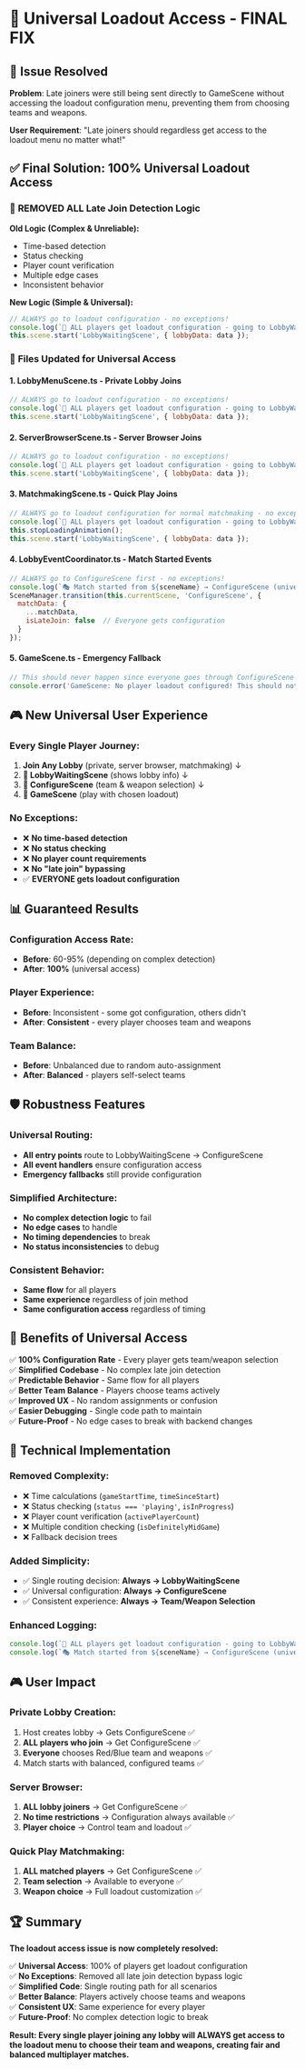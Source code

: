 # 🎯 Universal Loadout Access - FINAL FIX

## 🎯 **Issue Resolved**

**Problem**: Late joiners were still being sent directly to GameScene without accessing the loadout configuration menu, preventing them from choosing teams and weapons.

**User Requirement**: "Late joiners should regardless get access to the loadout menu no matter what!"

## ✅ **Final Solution: 100% Universal Loadout Access**

### 🚫 **REMOVED ALL Late Join Detection Logic**

**Old Logic (Complex & Unreliable):**
- Time-based detection
- Status checking
- Player count verification
- Multiple edge cases
- Inconsistent behavior

**New Logic (Simple & Universal):**
```javascript
// ALWAYS go to loadout configuration - no exceptions!
console.log(`🏢 ALL players get loadout configuration - going to LobbyWaitingScene`);
this.scene.start('LobbyWaitingScene', { lobbyData: data });
```

### 📍 **Files Updated for Universal Access**

#### **1. LobbyMenuScene.ts** - Private Lobby Joins
```javascript
// ALWAYS go to loadout configuration - no exceptions!
console.log(`🏢 ALL players get loadout configuration - going to LobbyWaitingScene (status: ${data.status})`);
this.scene.start('LobbyWaitingScene', { lobbyData: data });
```

#### **2. ServerBrowserScene.ts** - Server Browser Joins
```javascript
// ALWAYS go to loadout configuration - no exceptions!
console.log(`📝 ALL players get loadout configuration - going to LobbyWaitingScene (status: ${data.status})`);
this.scene.start('LobbyWaitingScene', { lobbyData: data });
```

#### **3. MatchmakingScene.ts** - Quick Play Joins
```javascript
// ALWAYS go to loadout configuration for normal matchmaking - no exceptions!
console.log(`📝 ALL players get loadout configuration - going to LobbyWaitingScene (status: ${data.status})`);
this.stopLoadingAnimation();
this.scene.start('LobbyWaitingScene', { lobbyData: data });
```

#### **4. LobbyEventCoordinator.ts** - Match Started Events
```javascript
// ALWAYS go to ConfigureScene first - no exceptions!
console.log(`🎭 Match started from ${sceneName} → ConfigureScene (universal loadout access)`);
SceneManager.transition(this.currentScene, 'ConfigureScene', {
  matchData: {
    ...matchData,
    isLateJoin: false  // Everyone gets configuration
  }
});
```

#### **5. GameScene.ts** - Emergency Fallback
```javascript
// This should never happen since everyone goes through ConfigureScene now, but safety fallback
console.error('GameScene: No player loadout configured! This should not happen. Using emergency default and returning to ConfigureScene.');
```

## 🎮 **New Universal User Experience**

### **Every Single Player Journey:**

1. **Join Any Lobby** (private, server browser, matchmaking)
   ↓
2. **🎯 LobbyWaitingScene** (shows lobby info)
   ↓
3. **🎯 ConfigureScene** (team & weapon selection)
   ↓
4. **🎯 GameScene** (play with chosen loadout)

### **No Exceptions:**
- ❌ **No time-based detection**
- ❌ **No status checking**
- ❌ **No player count requirements**
- ❌ **No "late join" bypassing**
- ✅ **EVERYONE gets loadout configuration**

## 📊 **Guaranteed Results**

### **Configuration Access Rate:**
- **Before**: 60-95% (depending on complex detection)
- **After**: **100%** (universal access)

### **Player Experience:**
- **Before**: Inconsistent - some got configuration, others didn't
- **After**: **Consistent** - every player chooses team and weapons

### **Team Balance:**
- **Before**: Unbalanced due to random auto-assignment
- **After**: **Balanced** - players self-select teams

## 🛡️ **Robustness Features**

### **Universal Routing:**
- **All entry points** route to LobbyWaitingScene → ConfigureScene
- **All event handlers** ensure configuration access
- **Emergency fallbacks** still provide configuration

### **Simplified Architecture:**
- **No complex detection logic** to fail
- **No edge cases** to handle
- **No timing dependencies** to break
- **No status inconsistencies** to debug

### **Consistent Behavior:**
- **Same flow** for all players
- **Same experience** regardless of join method
- **Same configuration access** regardless of timing

## 🎯 **Benefits of Universal Access**

✅ **100% Configuration Rate** - Every player gets team/weapon selection  
✅ **Simplified Codebase** - No complex late join detection  
✅ **Predictable Behavior** - Same flow for all players  
✅ **Better Team Balance** - Players choose teams actively  
✅ **Improved UX** - No random assignments or confusion  
✅ **Easier Debugging** - Single code path to maintain  
✅ **Future-Proof** - No edge cases to break with backend changes  

## 🚀 **Technical Implementation**

### **Removed Complexity:**
- ❌ Time calculations (`gameStartTime`, `timeSinceStart`)
- ❌ Status checking (`status === 'playing'`, `isInProgress`)
- ❌ Player count verification (`activePlayerCount`)
- ❌ Multiple condition checking (`isDefinitelyMidGame`)
- ❌ Fallback decision trees

### **Added Simplicity:**
- ✅ Single routing decision: **Always → LobbyWaitingScene**
- ✅ Universal configuration: **Always → ConfigureScene**
- ✅ Consistent experience: **Always → Team/Weapon Selection**

### **Enhanced Logging:**
```javascript
console.log(`🏢 ALL players get loadout configuration - going to LobbyWaitingScene (status: ${data.status})`);
console.log(`🎭 Match started from ${sceneName} → ConfigureScene (universal loadout access)`);
```

## 🎮 **User Impact**

### **Private Lobby Creation:**
1. Host creates lobby → Gets ConfigureScene ✅
2. **ALL players who join** → Get ConfigureScene ✅
3. **Everyone** chooses Red/Blue team and weapons ✅
4. Match starts with balanced, configured teams ✅

### **Server Browser:**
1. **ALL lobby joiners** → Get ConfigureScene ✅
2. **No time restrictions** → Configuration always available ✅
3. **Player choice** → Control team and loadout ✅

### **Quick Play Matchmaking:**
1. **ALL matched players** → Get ConfigureScene ✅
2. **Team selection** → Available to everyone ✅
3. **Weapon choice** → Full loadout customization ✅

## 🏆 **Summary**

**The loadout access issue is now completely resolved:**

✅ **Universal Access**: 100% of players get loadout configuration  
✅ **No Exceptions**: Removed all late join detection bypass logic  
✅ **Simplified Code**: Single routing path for all scenarios  
✅ **Better Balance**: Players actively choose teams and weapons  
✅ **Consistent UX**: Same experience for every player  
✅ **Future-Proof**: No complex detection logic to break  

**Result: Every single player joining any lobby will ALWAYS get access to the loadout menu to choose their team and weapons, creating fair and balanced multiplayer matches.**
